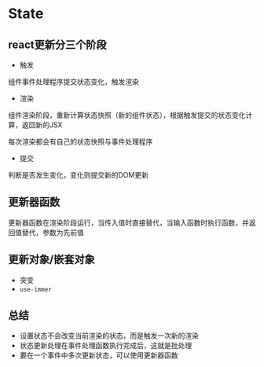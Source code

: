 # State

## react更新分三个阶段
- 触发

组件事件处理程序提交状态变化，触发渲染

- 渲染

组件渲染阶段，重新计算状态快照（新的组件状态），根据触发提交的状态变化计算，返回新的JSX

每次渲染都会有自己的状态快照与事件处理程序

- 提交

判断是否发生变化，变化则提交新的DOM更新



## 更新器函数

更新器函数在渲染阶段运行，当传入值时直接替代，当输入函数时执行函数，并返回值替代，参数为先前值


## 更新对象/嵌套对象

- 突变
- `use-immer`


## 总结

- 设置状态不会改变当前渲染的状态，而是触发一次新的渲染
- 状态更新处理在事件处理函数执行完成后，这就是批处理
- 要在一个事件中多次更新状态，可以使用更新器函数


